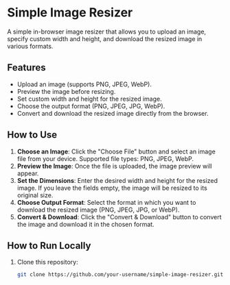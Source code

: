 # Simple Image Resizer

A simple in-browser image resizer that allows you to upload an image, specify custom width and height, and download the resized image in various formats.

## Features
- Upload an image (supports PNG, JPEG, WebP).
- Preview the image before resizing.
- Set custom width and height for the resized image.
- Choose the output format (PNG, JPEG, JPG, WebP).
- Convert and download the resized image directly from the browser.

## How to Use

1. **Choose an Image**: Click the "Choose File" button and select an image file from your device. Supported file types: PNG, JPEG, WebP.
2. **Preview the Image**: Once the file is uploaded, the image preview will appear.
3. **Set the Dimensions**: Enter the desired width and height for the resized image. If you leave the fields empty, the image will be resized to its original size.
4. **Choose Output Format**: Select the format in which you want to download the resized image (PNG, JPEG, JPG, or WebP).
5. **Convert & Download**: Click the "Convert & Download" button to convert the image and download it in the chosen format.

## How to Run Locally

1. Clone this repository:
   ```bash
   git clone https://github.com/your-username/simple-image-resizer.git

